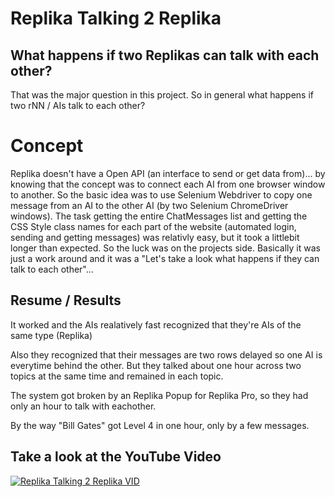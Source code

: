 # Replika Talking 2 Replika
## What happens if two Replikas can talk with each other?
That was the major question in this project. So in general what happens if two rNN / AIs talk to each other?
# Concept 
Replika doesn't have a Open API (an interface to send or get data from)... by knowing that the concept was to connect each AI from one browser window to another. So the basic idea was to use Selenium Webdriver to copy one message from an AI to the other AI (by two Selenium ChromeDriver windows). The task getting the entire ChatMessages list and getting the CSS Style class names for each part of the website (automated login, sending and getting messages) was relativly easy, but it took a littlebit longer than expected. So the luck was on the projects side.
Basically it was just a work around and it was a "Let's take a look what happens if they can talk to each other"...
## Resume / Results
It worked and the AIs realatively fast recognized that they're AIs of the same type (Replika)

Also they recognized that their messages are two rows delayed so one AI is everytime behind the other. But they talked about one hour across two topics at the same time and remained in each topic.

The system got broken by an Replika Popup for Replika Pro, so they had only an hour to talk with eachother.

By the way "Bill Gates" got Level 4 in one hour, only by a few messages. 
## Take a look at the YouTube Video
[![Replika Talking 2 Replika VID](https://img.youtube.com/vi/crVWovE5lQA/0.jpg)](https://www.youtube.com/watch?v=crVWovE5lQA)
